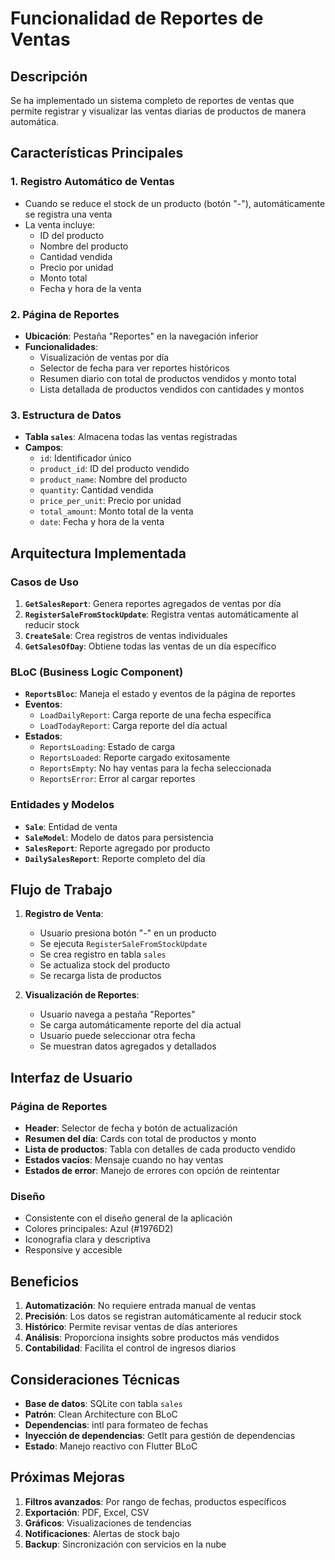 # Funcionalidad de Reportes de Ventas

## Descripción

Se ha implementado un sistema completo de reportes de ventas que permite registrar y visualizar las ventas diarias de productos de manera automática.

## Características Principales

### 1. Registro Automático de Ventas
- Cuando se reduce el stock de un producto (botón "-"), automáticamente se registra una venta
- La venta incluye:
  - ID del producto
  - Nombre del producto
  - Cantidad vendida
  - Precio por unidad
  - Monto total
  - Fecha y hora de la venta

### 2. Página de Reportes
- **Ubicación**: Pestaña "Reportes" en la navegación inferior
- **Funcionalidades**:
  - Visualización de ventas por día
  - Selector de fecha para ver reportes históricos
  - Resumen diario con total de productos vendidos y monto total
  - Lista detallada de productos vendidos con cantidades y montos

### 3. Estructura de Datos
- **Tabla `sales`**: Almacena todas las ventas registradas
- **Campos**:
  - `id`: Identificador único
  - `product_id`: ID del producto vendido
  - `product_name`: Nombre del producto
  - `quantity`: Cantidad vendida
  - `price_per_unit`: Precio por unidad
  - `total_amount`: Monto total de la venta
  - `date`: Fecha y hora de la venta

## Arquitectura Implementada

### Casos de Uso
1. **`GetSalesReport`**: Genera reportes agregados de ventas por día
2. **`RegisterSaleFromStockUpdate`**: Registra ventas automáticamente al reducir stock
3. **`CreateSale`**: Crea registros de ventas individuales
4. **`GetSalesOfDay`**: Obtiene todas las ventas de un día específico

### BLoC (Business Logic Component)
- **`ReportsBloc`**: Maneja el estado y eventos de la página de reportes
- **Eventos**:
  - `LoadDailyReport`: Carga reporte de una fecha específica
  - `LoadTodayReport`: Carga reporte del día actual
- **Estados**:
  - `ReportsLoading`: Estado de carga
  - `ReportsLoaded`: Reporte cargado exitosamente
  - `ReportsEmpty`: No hay ventas para la fecha seleccionada
  - `ReportsError`: Error al cargar reportes

### Entidades y Modelos
- **`Sale`**: Entidad de venta
- **`SaleModel`**: Modelo de datos para persistencia
- **`SalesReport`**: Reporte agregado por producto
- **`DailySalesReport`**: Reporte completo del día

## Flujo de Trabajo

1. **Registro de Venta**:
   - Usuario presiona botón "-" en un producto
   - Se ejecuta `RegisterSaleFromStockUpdate`
   - Se crea registro en tabla `sales`
   - Se actualiza stock del producto
   - Se recarga lista de productos

2. **Visualización de Reportes**:
   - Usuario navega a pestaña "Reportes"
   - Se carga automáticamente reporte del día actual
   - Usuario puede seleccionar otra fecha
   - Se muestran datos agregados y detallados

## Interfaz de Usuario

### Página de Reportes
- **Header**: Selector de fecha y botón de actualización
- **Resumen del día**: Cards con total de productos y monto
- **Lista de productos**: Tabla con detalles de cada producto vendido
- **Estados vacíos**: Mensaje cuando no hay ventas
- **Estados de error**: Manejo de errores con opción de reintentar

### Diseño
- Consistente con el diseño general de la aplicación
- Colores principales: Azul (#1976D2)
- Iconografía clara y descriptiva
- Responsive y accesible

## Beneficios

1. **Automatización**: No requiere entrada manual de ventas
2. **Precisión**: Los datos se registran automáticamente al reducir stock
3. **Histórico**: Permite revisar ventas de días anteriores
4. **Análisis**: Proporciona insights sobre productos más vendidos
5. **Contabilidad**: Facilita el control de ingresos diarios

## Consideraciones Técnicas

- **Base de datos**: SQLite con tabla `sales`
- **Patrón**: Clean Architecture con BLoC
- **Dependencias**: intl para formateo de fechas
- **Inyección de dependencias**: GetIt para gestión de dependencias
- **Estado**: Manejo reactivo con Flutter BLoC

## Próximas Mejoras

1. **Filtros avanzados**: Por rango de fechas, productos específicos
2. **Exportación**: PDF, Excel, CSV
3. **Gráficos**: Visualizaciones de tendencias
4. **Notificaciones**: Alertas de stock bajo
5. **Backup**: Sincronización con servicios en la nube 